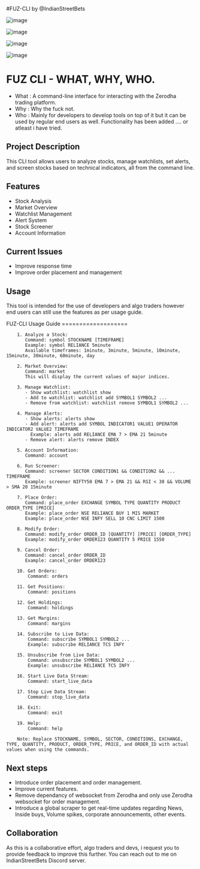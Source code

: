 
#FUZ-CLI by @IndianStreetBets


![image](https://github.com/user-attachments/assets/665ada07-4267-4550-89b8-643292dcb362)

![image](https://github.com/user-attachments/assets/73dede28-9104-45e1-b874-b9a27073af7d)

![image](https://github.com/user-attachments/assets/4fbad485-b10d-485b-b19d-d5fce7a2be04)

![image](https://github.com/user-attachments/assets/6a63f95c-bc9f-448e-977b-751535b3a8d7)



# FUZ CLI - WHAT, WHY, WHO.

- What : A command-line interface for interacting with the Zerodha trading platform.
- Why : Why the fuck not.
- Who : Mainly for developers to develop tools on top of it but it can be used by regular end users as well. Functionality has been added .... or atleast i have tried. 

## Project Description

This CLI tool allows users to analyze stocks, manage watchlists, set alerts, and screen stocks based on technical indicators, all from the command line.

## Features

- Stock Analysis
- Market Overview
- Watchlist Management
- Alert System
- Stock Screener
- Account Information

## Current Issues 

- Improve response time
- Improve order placement and management 
  
## Usage 

This tool is intended for the use of developers and algo traders however end users can still use the features as per usage guide.

FUZ-CLI Usage Guide
        ===================

        1. Analyze a Stock:
           Command: symbol STOCKNAME [TIMEFRAME]
           Example: symbol RELIANCE 5minute
           Available timeframes: 1minute, 3minute, 5minute, 10minute, 15minute, 30minute, 60minute, day

        2. Market Overview:
           Command: market
           This will display the current values of major indices.

        3. Manage Watchlist:
           - Show watchlist: watchlist show
           - Add to watchlist: watchlist add SYMBOL1 SYMBOL2 ...
           - Remove from watchlist: watchlist remove SYMBOL1 SYMBOL2 ...

        4. Manage Alerts:
           - Show alerts: alerts show
           - Add alert: alerts add SYMBOL INDICATOR1 VALUE1 OPERATOR INDICATOR2 VALUE2 TIMEFRAME
             Example: alerts add RELIANCE EMA 7 > EMA 21 5minute
           - Remove alert: alerts remove INDEX

        5. Account Information:
           Command: account

        6. Run Screener:
           Command: screener SECTOR CONDITION1 && CONDITION2 && ... TIMEFRAME
           Example: screener NIFTY50 EMA 7 > EMA 21 && RSI < 30 && VOLUME > SMA 20 15minute

        7. Place Order:
           Command: place_order EXCHANGE SYMBOL TYPE QUANTITY PRODUCT ORDER_TYPE [PRICE]
           Example: place_order NSE RELIANCE BUY 1 MIS MARKET
           Example: place_order NSE INFY SELL 10 CNC LIMIT 1500

        8. Modify Order:
           Command: modify_order ORDER_ID [QUANTITY] [PRICE] [ORDER_TYPE]
           Example: modify_order ORDER123 QUANTITY 5 PRICE 1550

        9. Cancel Order:
           Command: cancel_order ORDER_ID
           Example: cancel_order ORDER123

        10. Get Orders:
            Command: orders

        11. Get Positions:
            Command: positions

        12. Get Holdings:
            Command: holdings

        13. Get Margins:
            Command: margins

        14. Subscribe to Live Data:
            Command: subscribe SYMBOL1 SYMBOL2 ...
            Example: subscribe RELIANCE TCS INFY

        15. Unsubscribe from Live Data:
            Command: unsubscribe SYMBOL1 SYMBOL2 ...
            Example: unsubscribe RELIANCE TCS INFY

        16. Start Live Data Stream:
            Command: start_live_data

        17. Stop Live Data Stream:
            Command: stop_live_data

        18. Exit:
            Command: exit

        19. Help:
            Command: help

        Note: Replace STOCKNAME, SYMBOL, SECTOR, CONDITIONS, EXCHANGE, TYPE, QUANTITY, PRODUCT, ORDER_TYPE, PRICE, and ORDER_ID with actual values when using the commands.
        


## Next steps

- Introduce order placement and order management. 
- Improve current features.
- Remove dependancy of websocket from Zerodha and only use Zerodha websocket for order management.
- Introduce a global scraper to get real-time updates regarding News, Inside buys, Volume spikes, corporate announcements, other events.

## Collaboration

As this is a collaborative effort, algo traders and devs, i request you to provide feedback to improve this further. You can reach out to me on IndianStreetBets Discord server. 
